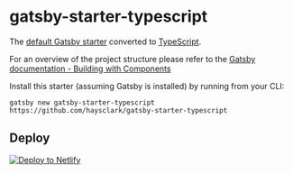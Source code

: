 # gatsby-starter-typescript

The [default Gatsby starter](https://github.com/gatsbyjs/gatsby-starter-default) converted to [TypeScript](https://www.typescriptlang.org/).

For an overview of the project structure please refer to the [Gatsby documentation - Building with Components](https://www.gatsbyjs.org/docs/building-with-components/)

Install this starter (assuming Gatsby is installed) by running from your CLI:

```
gatsby new gatsby-starter-typescript https://github.com/haysclark/gatsby-starter-typescript
```

## Deploy

[![Deploy to Netlify](https://www.netlify.com/img/deploy/button.svg)](https://app.netlify.com/start/deploy?repository=https://github.com/haysclark/gatsby-starter-typescript)
